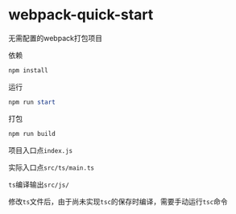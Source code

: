 # webpack-quick-start
 无需配置的webpack打包项目

依赖

```powershell
npm install
```

运行

```powershell
npm run start
```

打包

```powershell
npm run build
```



项目入口点`index.js`

实际入口点`src/ts/main.ts`

`ts`编译输出`src/js/`

修改`ts`文件后，由于尚未实现`tsc`的保存时编译，需要手动运行`tsc`命令